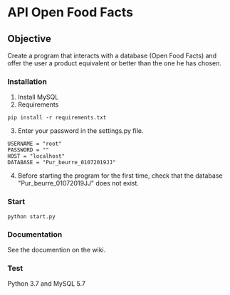 # API Open Food Facts

## Objective

Create a program that interacts with a database (Open Food Facts) and offer 
the user a product equivalent or better than the one he has chosen.

### Installation
1. Install MySQL
2. Requirements
```
pip install -r requirements.txt
```
3. Enter your password in the settings.py file.
```
USERNAME = "root"
PASSWORD = ""
HOST = "localhost"
DATABASE = "Pur_beurre_01072019JJ"
```
4. Before starting the program for the first time, check that the database "Pur_beurre_01072019JJ" does not exist. 

### Start

```
python start.py
```

### Documentation

See the documention on the wiki.

### Test

Python 3.7 and MySQL 5.7
